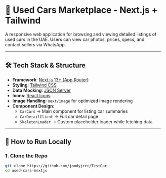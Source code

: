 # 🚗 Used Cars Marketplace - Next.js + Tailwind

A responsive web application for browsing and viewing detailed listings of used cars in the UAE. Users can view car photos, prices, specs, and contact sellers via WhatsApp.

---

## 🛠 Tech Stack & Structure

- **Framework**: [Next.js 13+ (App Router)](https://nextjs.org/)
- **Styling**: [Tailwind CSS](https://tailwindcss.com/)
- **Data Mocking**: [JSON Server](https://github.com/typicode/json-server)
- **Icons**: [React Icons](https://react-icons.github.io/react-icons/)
- **Image Handling**: `next/image` for optimized image rendering
- **Component Design**:
  - `CarCard` → Main component for listing car summaries
  - `CarDetailClient` → Full car detail page
  - `SkeletonLoader` → Custom placeholder loader while fetching data

---

## 🚀 How to Run Locally

### 1. Clone the Repo

```bash
git clone https://github.com/joudyjrrr/TestCar
cd used-cars-nextjs
